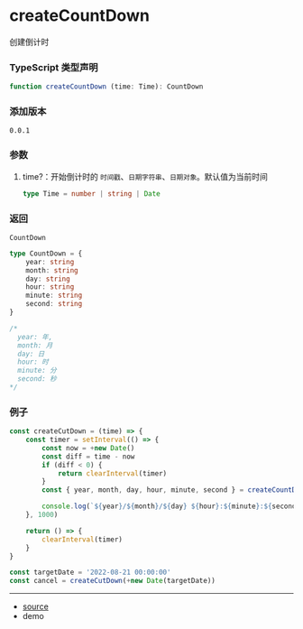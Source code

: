 # createCountDown
创建倒计时



### TypeScript 类型声明

```typescript
function createCountDown (time: Time): CountDown
```



### 添加版本

`0.0.1`



### 参数

1. time?：开始倒计时的 `时间戳`、`日期字符串`、`日期对象`。默认值为当前时间

   ```typescript
   type Time = number | string | Date
   ```




### 返回

`CountDown`

```typescript
type CountDown = {
    year: string
    month: string
    day: string
    hour: string
    minute: string
    second: string
}

/*
  year: 年, 
  month: 月
  day: 日
  hour: 时
  minute: 分
  second: 秒
*/
```



### 例子

```typescript
const createCutDown = (time) => {
    const timer = setInterval(() => {
        const now = +new Date()
        const diff = time - now
        if (diff < 0) {
            return clearInterval(timer)
        }
        const { year, month, day, hour, minute, second } = createCountDown(diff)

        console.log(`${year}/${month}/${day} ${hour}:${minute}:${second}`)
    }, 1000)

    return () => {
        clearInterval(timer)
    }
}

const targetDate = '2022-08-21 00:00:00'
const cancel = createCutDown(+new Date(targetDate))
```


----

- [source](https://github.com/iius-l/iius-s/blob/main/src/browser/createScroll.ts)
- demo